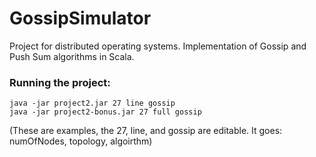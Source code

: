 # GossipSimulator
Project for distributed operating systems. Implementation of Gossip and Push Sum algorithms in Scala.

### Running the project:
	java -jar project2.jar 27 line gossip
	java -jar project2-bonus.jar 27 full gossip

(These are examples, the 27, line, and gossip are editable. It goes: numOfNodes, topology, algoirthm)